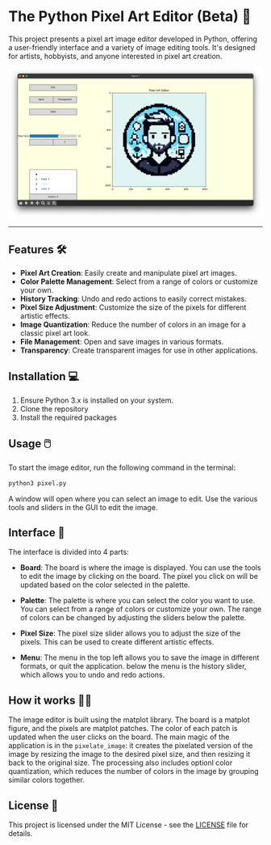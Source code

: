 # The Python Pixel Art Editor (Beta) 🎨

This project presents a pixel art image editor developed in Python, offering a user-friendly interface and a variety of image editing tools. It's designed for artists, hobbyists, and anyone interested in pixel art creation.

![Alt text](UI.png)

---

## Features 🛠

- **Pixel Art Creation**: Easily create and manipulate pixel art images.
- **Color Palette Management**: Select from a range of colors or customize your own.
- **History Tracking**: Undo and redo actions to easily correct mistakes.
- **Pixel Size Adjustment**: Customize the size of the pixels for different artistic effects.
- **Image Quantization**: Reduce the number of colors in an image for a classic pixel art look.
- **File Management**: Open and save images in various formats.
- **Transparency**: Create transparent images for use in other applications.

## Installation 💻

1. Ensure Python 3.x is installed on your system.
2. Clone the repository
3. Install the required packages

## Usage 🖱️

To start the image editor, run the following command in the terminal:

```bash
python3 pixel.py
```

A window will open where you can select an image to edit. Use the various tools and sliders in the GUI to edit the image.

## Interface 🎨

The interface is divided into 4 parts:

- **Board**: The board is where the image is displayed. You can use the tools to edit the image by clicking on the board. The pixel you click on will be updated based on the color selected in the palette.

- **Palette**: The palette is where you can select the color you want to use. You can select from a range of colors or customize your own. The range of colors can be changed by adjusting the sliders below the palette.

- **Pixel Size**: The pixel size slider allows you to adjust the size of the pixels. This can be used to create different artistic effects.

- **Menu**: The menu in the top left allows you to save the image in different formats, or quit the application. below the menu is the history slider, which allows you to undo and redo actions.

## How it works 🧙‍♂️

The image editor is built using the matplot library. The board is a matplot figure, and the pixels are matplot patches. The color of each patch is updated when the user clicks on the board. The main magic of the application is in the `pixelate_image`: it creates the pixelated version of the image by resizing the image to the desired pixel size, and then resizing it back to the original size. The processing also includes optionl color quantization, which reduces the number of colors in the image by grouping similar colors together.

## License 📄

This project is licensed under the MIT License - see the [LICENSE](LICENSE.md) file for details.
